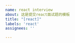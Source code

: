 ```yaml
---
name: react interview
about: 这是提交react面试题的模板
title: "[react]"
labels: 'react'
assignees: ''

---
```



